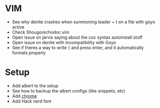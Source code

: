 # VIM
- See why denite crashes when summoning leader + t on a file with goyo active
- Check Shougo/echodoc.vim
- Open issue on jarvis saying about the coc syntax autoinstall stuff
- Open issue on denite with incompatibility with Goyo
- See if theres a way to write `{` and press enter, and it automatically formats properly
 
# Setup
- Add albert to the setup
- See how to backup the albert configs (like snippets, etc)
- Add [chrome](https://github.com/nobodyme/linux-automated-setup/blob/master/setup.sh#L1)
- Add Hack nerd font
